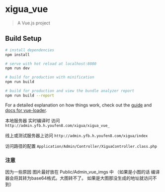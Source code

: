 # xigua_vue

> A Vue.js project

## Build Setup

``` bash
# install dependencies
npm install

# serve with hot reload at localhost:8080
npm run dev

# build for production with minification
npm run build

# build for production and view the bundle analyzer report
npm run build --report
```

For a detailed explanation on how things work, check out the [guide](http://vuejs-templates.github.io/webpack/) and [docs for vue-loader](http://vuejs.github.io/vue-loader).




 本地服务器 实时编译时 访问 `http://admin.yfb.h.youfen8.com/xigua/xigua_vue_`

 线上或测试服务器上访问 `http://admin.yfb.h.youfen8.com/xigua/index`

 访问路径的配置 `Application/Admin/Controller/XiguaController.class.php`


 ###	注意 
 
 因为一些原因 图片最好放在 Public/Admin_vue_imgs 中 （如果是小图的话 编译器会将其转为base64格式。大图转不了。 如果是大图那没生成的地址就访问不到）
